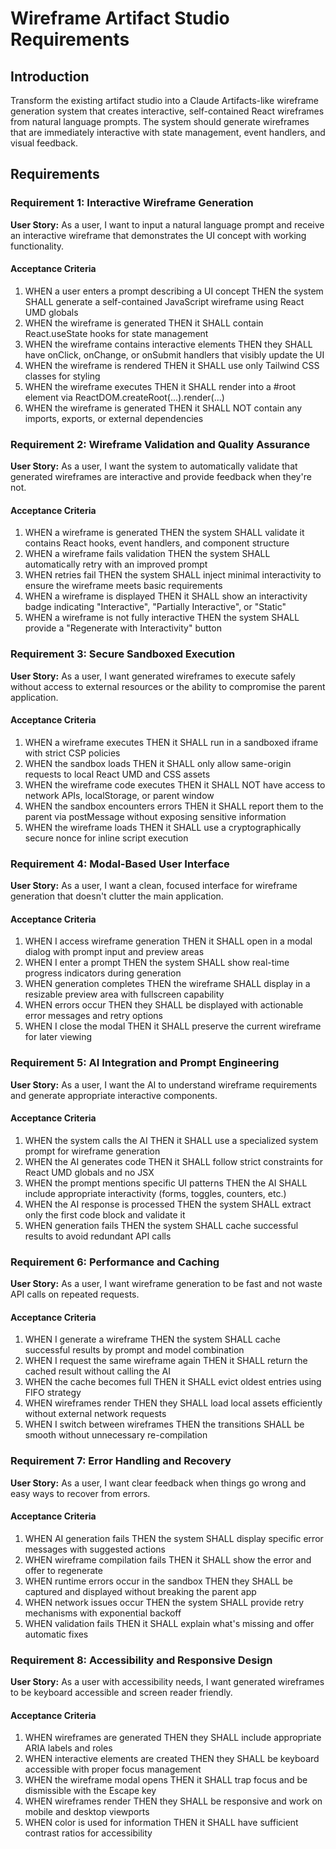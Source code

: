 # Wireframe Artifact Studio Requirements

## Introduction

Transform the existing artifact studio into a Claude Artifacts-like wireframe generation system that creates interactive, self-contained React wireframes from natural language prompts. The system should generate wireframes that are immediately interactive with state management, event handlers, and visual feedback.

## Requirements

### Requirement 1: Interactive Wireframe Generation

**User Story:** As a user, I want to input a natural language prompt and receive an interactive wireframe that demonstrates the UI concept with working functionality.

#### Acceptance Criteria

1. WHEN a user enters a prompt describing a UI concept THEN the system SHALL generate a self-contained JavaScript wireframe using React UMD globals
2. WHEN the wireframe is generated THEN it SHALL contain React.useState hooks for state management
3. WHEN the wireframe contains interactive elements THEN they SHALL have onClick, onChange, or onSubmit handlers that visibly update the UI
4. WHEN the wireframe is rendered THEN it SHALL use only Tailwind CSS classes for styling
5. WHEN the wireframe executes THEN it SHALL render into a #root element via ReactDOM.createRoot(...).render(...)
6. WHEN the wireframe is generated THEN it SHALL NOT contain any imports, exports, or external dependencies

### Requirement 2: Wireframe Validation and Quality Assurance

**User Story:** As a user, I want the system to automatically validate that generated wireframes are interactive and provide feedback when they're not.

#### Acceptance Criteria

1. WHEN a wireframe is generated THEN the system SHALL validate it contains React hooks, event handlers, and component structure
2. WHEN a wireframe fails validation THEN the system SHALL automatically retry with an improved prompt
3. WHEN retries fail THEN the system SHALL inject minimal interactivity to ensure the wireframe meets basic requirements
4. WHEN a wireframe is displayed THEN it SHALL show an interactivity badge indicating "Interactive", "Partially Interactive", or "Static"
5. WHEN a wireframe is not fully interactive THEN the system SHALL provide a "Regenerate with Interactivity" button

### Requirement 3: Secure Sandboxed Execution

**User Story:** As a user, I want generated wireframes to execute safely without access to external resources or the ability to compromise the parent application.

#### Acceptance Criteria

1. WHEN a wireframe executes THEN it SHALL run in a sandboxed iframe with strict CSP policies
2. WHEN the sandbox loads THEN it SHALL only allow same-origin requests to local React UMD and CSS assets
3. WHEN the wireframe code executes THEN it SHALL NOT have access to network APIs, localStorage, or parent window
4. WHEN the sandbox encounters errors THEN it SHALL report them to the parent via postMessage without exposing sensitive information
5. WHEN the wireframe loads THEN it SHALL use a cryptographically secure nonce for inline script execution

### Requirement 4: Modal-Based User Interface

**User Story:** As a user, I want a clean, focused interface for wireframe generation that doesn't clutter the main application.

#### Acceptance Criteria

1. WHEN I access wireframe generation THEN it SHALL open in a modal dialog with prompt input and preview areas
2. WHEN I enter a prompt THEN the system SHALL show real-time progress indicators during generation
3. WHEN generation completes THEN the wireframe SHALL display in a resizable preview area with fullscreen capability
4. WHEN errors occur THEN they SHALL be displayed with actionable error messages and retry options
5. WHEN I close the modal THEN it SHALL preserve the current wireframe for later viewing

### Requirement 5: AI Integration and Prompt Engineering

**User Story:** As a user, I want the AI to understand wireframe requirements and generate appropriate interactive components.

#### Acceptance Criteria

1. WHEN the system calls the AI THEN it SHALL use a specialized system prompt for wireframe generation
2. WHEN the AI generates code THEN it SHALL follow strict constraints for React UMD globals and no JSX
3. WHEN the prompt mentions specific UI patterns THEN the AI SHALL include appropriate interactivity (forms, toggles, counters, etc.)
4. WHEN the AI response is processed THEN the system SHALL extract only the first code block and validate it
5. WHEN generation fails THEN the system SHALL cache successful results to avoid redundant API calls

### Requirement 6: Performance and Caching

**User Story:** As a user, I want wireframe generation to be fast and not waste API calls on repeated requests.

#### Acceptance Criteria

1. WHEN I generate a wireframe THEN the system SHALL cache successful results by prompt and model combination
2. WHEN I request the same wireframe again THEN it SHALL return the cached result without calling the AI
3. WHEN the cache becomes full THEN it SHALL evict oldest entries using FIFO strategy
4. WHEN wireframes render THEN they SHALL load local assets efficiently without external network requests
5. WHEN I switch between wireframes THEN the transitions SHALL be smooth without unnecessary re-compilation

### Requirement 7: Error Handling and Recovery

**User Story:** As a user, I want clear feedback when things go wrong and easy ways to recover from errors.

#### Acceptance Criteria

1. WHEN AI generation fails THEN the system SHALL display specific error messages with suggested actions
2. WHEN wireframe compilation fails THEN it SHALL show the error and offer to regenerate
3. WHEN runtime errors occur in the sandbox THEN they SHALL be captured and displayed without breaking the parent app
4. WHEN network issues occur THEN the system SHALL provide retry mechanisms with exponential backoff
5. WHEN validation fails THEN it SHALL explain what's missing and offer automatic fixes

### Requirement 8: Accessibility and Responsive Design

**User Story:** As a user with accessibility needs, I want generated wireframes to be keyboard accessible and screen reader friendly.

#### Acceptance Criteria

1. WHEN wireframes are generated THEN they SHALL include appropriate ARIA labels and roles
2. WHEN interactive elements are created THEN they SHALL be keyboard accessible with proper focus management
3. WHEN the wireframe modal opens THEN it SHALL trap focus and be dismissible with the Escape key
4. WHEN wireframes render THEN they SHALL be responsive and work on mobile and desktop viewports
5. WHEN color is used for information THEN it SHALL have sufficient contrast ratios for accessibility
